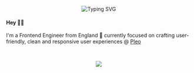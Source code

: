 <p align="center">
  <img src="https://readme-typing-svg.herokuapp.com?color=fff&font=Fira+Code&size=24&duration=3000&pause=500&center=true&vCenter=true&width=435&lines=frontend+engineer;curious+learner;fps+goat;" alt="Typing SVG" />
</p>

<h4 align="left">Hey 👋🏼</h4>
<p>I'm a Frontend Engineer from England 🏴󠁧󠁢󠁥󠁮󠁧󠁿 currently focused on crafting user-friendly, clean and responsive user experiences @ <a href="https://pleo.io" >Pleo</a></p>

<br />

<p align="center">
  <img src="https://github-readme-activity-graph.vercel.app/graph?username=neiforfaen&theme=high-contrast&area=true&hide_border=true&hide_title=true&radius=16&days=30" />
</p>
